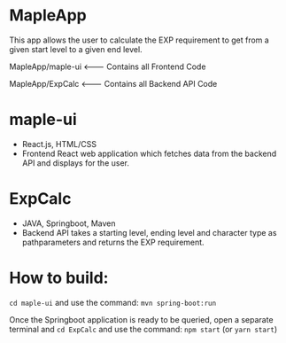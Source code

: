# MapleApp

This app allows the user to calculate the EXP requirement to get from a given start level to a given end level. 

  MapleApp/maple-ui  <--- Contains all Frontend Code
  
  MapleApp/ExpCalc  <--- Contains all Backend API Code
  
# maple-ui
* React.js, HTML/CSS 
* Frontend React web application which fetches data from the backend API and displays for the user. 

# ExpCalc
* JAVA, Springboot, Maven 
* Backend API takes a starting level, ending level and character type as pathparameters and returns the EXP requirement.

# How to build:
 `cd maple-ui` and use the command: `mvn spring-boot:run`
 
 Once the Springboot application is ready to be queried, open a separate terminal and `cd ExpCalc` and use the command: `npm start` (or `yarn start`)


